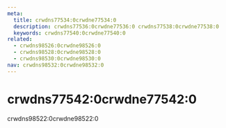 ```yaml
---
meta:
  title: crwdns77534:0crwdne77534:0
  description: crwdns77536:0crwdne77536:0 crwdns77538:0crwdne77538:0
  keywords: crwdns77540:0crwdne77540:0
related:
  - crwdns98526:0crwdne98526:0
  - crwdns98528:0crwdne98528:0
  - crwdns98530:0crwdne98530:0
nav: crwdns98532:0crwdne98532:0
---
```


# crwdns77542:0crwdne77542:0

crwdns98522:0crwdne98522:0

<vue-jobs />

<backmatter />
